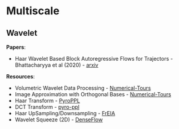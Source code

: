 # Multiscale


## Wavelet


**Papers**:

* Haar Wavelet Based Block Autoregressive Flows for Trajectors - Bhattacharyya et al (2020) - [arxiv](https://arxiv.org/abs/2009.09878)


**Resources**:

* Volumetric Wavelet Data Processing - [Numerical-Tours](https://nbviewer.org/github/gpeyre/numerical-tours/blob/master/python/multidim_2_volumetric.ipynb)
* Image Approximation with Orthogonal Bases - [Numerical-Tours](https://nbviewer.org/github/gpeyre/numerical-tours/blob/master/python/coding_1_approximation.ipynb)
* Haar Transform - [PyroPPL](https://docs.pyro.ai/en/stable/_modules/pyro/ops/tensor_utils.html#haar_transform)
* DCT Transform - [pyro-ppl](https://docs.pyro.ai/en/stable/_modules/pyro/ops/tensor_utils.html#dct)
* Haar UpSampling/Downsampling - [FrEIA](https://github.com/VLL-HD/FrEIA/blob/master/FrEIA/modules/reshapes.py#L191)
* Wavelet Squeeze (2D) - [DenseFlow](https://github.com/matejgrcic/DenseFlow/blob/main/denseflow/transforms/bijections/wavelet.py)